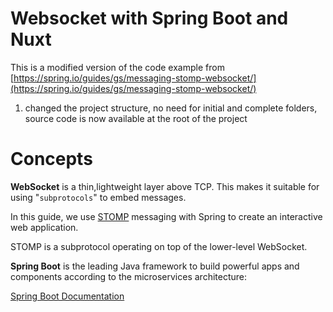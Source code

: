 # Websocket with Spring Boot and Nuxt

This is a modified version of the code example from [https://spring.io/guides/gs/messaging-stomp-websocket/](https://spring.io/guides/gs/messaging-stomp-websocket/)

1. changed the project structure, no need for initial and complete folders, source code is now available at the root of the project


# Concepts

**WebSocket** is a thin,lightweight layer above TCP. This makes it suitable for using "`subprotocols`" to embed messages.

In this guide, we use [STOMP](http://en.wikipedia.org/wiki/Streaming_Text_Oriented_Messaging_Protocol) messaging with Spring to create an interactive web application.

STOMP is a subprotocol operating on top of the lower-level WebSocket.


**Spring Boot** is the leading Java framework to build powerful apps and components according to the microservices architecture:

[Spring Boot Documentation](https://docs.spring.io/spring-boot/docs/current/reference/htmlsingle/)
